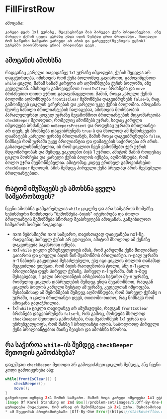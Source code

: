 # FillFirstRow

ამოცანა:
```
კარელი დგას 1x1 უჯრაზე, შეავსებინეთ მას პირველი ქუჩა ბრილიანტებით. ანუ პირველი ქუჩის ყველა უჯრაზე უნდა იდოს ზუსტად ერთი ბრილიანტი. ჩათვალეთ რომ საწყისი სამყარო ცარიელი არ არის და გარკვეულ(ჩვენთვის უცნობ) უჯრებში თითო(მხოლოდ ერთი) ბრილიანტი დევს.
```

## ამოცანის ამოხსნა
რადგანაც კარელი თავიდანვე 1x1 უჯრაზე იმყოფება, ქუჩის შეცვლა არ დაგვჭირდება. იმისთვის რომ ქუჩა ბოლომდე გავიაროთ, გამოვიწყენოთ `while` ციკლი, მანამ სანამ კარელი არ აღმოჩნდება ქუჩის ბოლოში, ანუ კედელთან. ამისთვის გამოვიყენოთ `frontIsClear` ბრძანება და `move` ბრძანებით თითო უჯრით გადავინაცვლოთ. მაშინ, როცა კარელი ქუჩის ბოლოში აღმოჩნდება `frontIsClear` შემოწმება დაგვიბრუნებს `false`-ს, რაც გამოიწვევს ციკლის გაჩერებას და კარელი უკვე ქუჩის ბოლოშია. ამოცანის მეორე ნაწილი ბრილიანტების ჩალაგებაა, ამისთვის მოძრაობის პარალელურად ყოველ უჯრაზე შევამოწმოთ ბრილიანტების მდგომარეობა `checkBeeper` მეთოდით, რომელიც ამოწმებს უჯრას, სადაც კარელი იმყოფება ბრძანებით `noBeepersPresent` და როდესაც უჯრაში ბრილიანტი არ დევს, ეს ბრძანება დაგვიბრუნებს `true`-ს და მხოლოდ ამ შემთხვევაში დაამატებს კარელი უჯრაზე ბრილიანტს, მაშინ როცა დაგვიბრუნდება `false`, ნიშნავს რომ უჯრაში უკვე ბრილიანტია და დამატების საჭიროება არ არის. გასათვალისწინებელია, ის რომ ციკლით ჩვენ ვამოწმებთ ჯერ უჯრის მდგომარეობას და შემდეგ ვაკეთებთ ბიჯს 1 უჯრით, ამიტომ მაშინ როდესაც ციკლი მორჩება და კარელი ქუჩის ბოლოს იქნება, აღმოჩნდება, რომ ბოლო უჯრა შეუმოწმებელია. ამიტომაც კიდევ ერთხელ გამოვიძახებთ `checkBeeper` მეთოდს. ამის შემდეგ პირველი ქუჩა სრულად არის შევსებული ბრილიანტებით.

## რატომ იმუშავებს ეს ამოხსნა ყველა სამყაროსთვის?
ჩვენი ამოხსნა დამყარებულია `while` ციკლზე და არა სამყაროს ზომებზე. ნებისმიერი ზომისთვის "შემოწმება-ბიჯის" იტერირება და ბოლო ბრილიანტის შემოწმება სწორად შეასრულებს ამოცანას. განვიხილოთ სამყაროს ზომები ზოგადად:
* nxm
ნებისმიერი nxm სამყარო, თავისთავად დაიყვანება nx1-ზე, რადგანაც პირველ ქუჩას არ ვტოვებთ, ამიტომ მხოლოდ ამ ქუჩაზე დაკვირვება საკმარისი იქნება.
* nx1
`while` ციკლი უზრუნველყოფს იმას, რომ კარელმა ქუჩა მთლიანად გაიაროს და ყოველი ბიჯის წინ შეამოწმოს ბრილიანტი. n-ცალ უჯრაში n-1 ნაბიჯის გაკეთებაა შესაძლებელი, ესე იგი ციკლის ბოლოს თამამად შეგვიძლია ვთქვათ, რომ ბიჯის რაოდენობის ტოლი, ანუ n-1 ცალი ბრილიანტი დევს პირველ ქუჩაზე, პირველ n-1 უჯრაში. მის n-მდე შესავსებად, 1 ცალი ბრილიანტის არსებობაა საჭირო მე-n უჯრაზე, რომელიც ციკლის დასრულების შემდეგ უნდა შევამოწმოთ, რადგან ციკლის ბოლოს კარელი ზუსტად ამ უჯრაზე, კედელთან იმყოფება. შესაბამისად ამ შემოწმების შემდეგ აღმოჩნდება, რომ პირველ ქუჩაზე n უჯრაში, n ცალი ბრილიანტი დევს, თითოში-თითო, რაც ნიშნავს რომ ამოცანა გადაჭრილია.
* 1x1
`while` ციკლი თავიდანვე არ ამუშავდება, რადგან `frontIsClear` ბრძანება დაგვიბრუნებს `false`-ს, რის გამოც, მოხდება მხოლოდ `checkBeeper` მეთოდის გამოძახება, რაც შეამოწმებს 1x1 უჯრას და უზრუნველყოფს, რომ მასზე 1 ბრილიანტი იდოს. საბოლოოდ პირველი ქუჩა ბრილიანტებით მაინც შეივსო და ამოხსნა სწორია.

## რა საჭიროა `while`-ის შემდეგ `checkBeeper` მეთოდის გამოძახება?
დავუშვათ `checkBeeper` მეთოდი არ გამოვიძახეთ ციკლის შემდეგ, ანუ ჩვენი კოდი გამოიყურება ასე:
```java
while(frontIsClear()) {
	checkBeeper();
	move();
}
განვიხილოთ თუნდაც 2x1 ზომის სამყარო. მაშინ როცა კარელი იმყოფება 1x1 უჯრაში `frontIsClear` შემოწმება გვიბრუნებს `true`-ს, ამიტომ კარელი ამოწმებს 1x1 უჯრას, და გადადის 2x1-ზე. ახლა კარელი იმყოფება 2x1 უჯრაში `frontIsClear` შემოწმება გვიბრუნებს `false`-ს, ამიტომ ციკლი წყდება და ჩვენი კოდიც სრულდება. სამყარო გამოიყურება შემდეგნაირად:
[Image Of Karel Standing on 2nd Box](/problem-set/images/5.Off-By-One-Error.png)
ყურადღება მივაქციოთ, რომ არსად არ შემოწმებულა ეს 2x1 უჯრა, შესაბამისად ჩვენ არ გვაქვს ინფორმაცია უჯრაზე. სადაც კარელი იმყოფება ციკლის ბოლოს. ამიტომ ციკლის გარეთ `checkBeeper` მეთოდის გამოძახება გადაგვიჭრის ამ პრობლემას. ახლა უკვე, როცა ციკლი შეწყდა და კარელი 2x1 უჯრაზე იმყოფება, ციკლის გარეთ მას უწევს `checkBeeper` მეთოდის გამოძახება და 2x1 უჯრაც შემოწმებულია.
* ამ შეცდომას პროგრამირებაში [Off-By-One Error](https://stackoverflow.com/questions/2939869/what-is-an-off-by-one-error-and-how-do-i-fix-it)-ს უწოდებენ.
